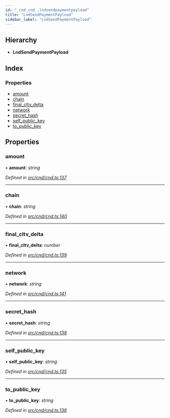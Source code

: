 ```yaml
---
id: "_cnd_cnd_.lndsendpaymentpayload"
title: "LndSendPaymentPayload"
sidebar_label: "LndSendPaymentPayload"
---
```


## Hierarchy

* **LndSendPaymentPayload**

## Index

### Properties

* [amount](_cnd_cnd_.lndsendpaymentpayload.md#amount)
* [chain](_cnd_cnd_.lndsendpaymentpayload.md#chain)
* [final_cltv_delta](_cnd_cnd_.lndsendpaymentpayload.md#final_cltv_delta)
* [network](_cnd_cnd_.lndsendpaymentpayload.md#network)
* [secret_hash](_cnd_cnd_.lndsendpaymentpayload.md#secret_hash)
* [self_public_key](_cnd_cnd_.lndsendpaymentpayload.md#self_public_key)
* [to_public_key](_cnd_cnd_.lndsendpaymentpayload.md#to_public_key)

## Properties

###  amount

• **amount**: *string*

*Defined in [src/cnd/cnd.ts:137](https://github.com/comit-network/comit-js-sdk/blob/364611d/src/cnd/cnd.ts#L137)*

___

###  chain

• **chain**: *string*

*Defined in [src/cnd/cnd.ts:140](https://github.com/comit-network/comit-js-sdk/blob/364611d/src/cnd/cnd.ts#L140)*

___

###  final_cltv_delta

• **final_cltv_delta**: *number*

*Defined in [src/cnd/cnd.ts:139](https://github.com/comit-network/comit-js-sdk/blob/364611d/src/cnd/cnd.ts#L139)*

___

###  network

• **network**: *string*

*Defined in [src/cnd/cnd.ts:141](https://github.com/comit-network/comit-js-sdk/blob/364611d/src/cnd/cnd.ts#L141)*

___

###  secret_hash

• **secret_hash**: *string*

*Defined in [src/cnd/cnd.ts:138](https://github.com/comit-network/comit-js-sdk/blob/364611d/src/cnd/cnd.ts#L138)*

___

###  self_public_key

• **self_public_key**: *string*

*Defined in [src/cnd/cnd.ts:135](https://github.com/comit-network/comit-js-sdk/blob/364611d/src/cnd/cnd.ts#L135)*

___

###  to_public_key

• **to_public_key**: *string*

*Defined in [src/cnd/cnd.ts:136](https://github.com/comit-network/comit-js-sdk/blob/364611d/src/cnd/cnd.ts#L136)*
